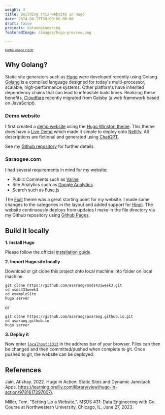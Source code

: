```yaml
---
weight: 3
title: Building this website in Hugo
date: 2024-06-17T00:09:00-06:00
draft: false
projects: dataengineering
featuredImage: /images/hugo-preview.png

---
```

<font size="1"> [Partial image credit](https://github.com/Lruihao/hugo-blog/blob/main/assets/images/blog-flow.png) </font>

## Why Golang?

Static site generators such as [Hugo](https://gohugo.io) were developed recently using Golang. [Golang](https://go.dev/) is a compiled language designed for today's multi-processor, scalable, high-performance systems. Other platforms have inherited dependency chains that can lead to infeasible build times. Realizing these benefits,  [Cloudfare](https://blog.cloudflare.com/new-dev-docs) recently migrated from Gatsby (a web framework based on JavaScript). 

### Demo website
I first created a [demo website](autonotes.netlify.app) using the [Hugo Winston theme](https://themes.gohugo.io/themes/hugo-winston-theme/). This theme does have a [Live Demo](https://hugo-winston.netlify.app/) which made it simple to deploy onto [Netlify](https://www.netlify.com/). All descriptions are fictional and generated using [ChatGPT](https://chat.openai.com/).

See my [Github repository](https://github.com/asaraog/msds431week3) for further details.

### Saraogee.com
I had several requirements in mind for my website:
- Public Comments such as [Valine](https://valine.js.org/en/)
- Site Analytics such as [Google Analytics](https://developers.google.com/analytics/)
- Search such as [Fuse.js](https://www.fusejs.io/)

The [FixIt](https://themes.gohugo.io/themes/fixit/) theme was a great starting point for my website. I made some changes to the categories in the layout and added support for [Hindi](https://github.com/hugo-fixit/FixIt/commit/dfeaf0e9a7c2a34e32b259e41dd4d48dfdb61ae7). The website continuously deploys from updates I make in the file directory via my Github repository using [Github Pages](https://github.com/asaraog/asaraog.github.io/deployments).

## Build it locally

**1. Install Hugo**

Please follow the official [installation guide](https://gohugo.io/getting-started/installing/).

**2. Import Hugo site locally**

Download or git clone this project onto local machine into folder on local machine.

```
git clone https://github.com/asaraog/msds431week3.git
cd msds431week3
cd exampleSite
hugo server
```
or

```
git clone https://github.com/asaraog/asaraog.github.io.git
cd asaraog.github.io
hugo server
```

**3. Deploy it**

Now enter [`localhost:1313`](http://localhost:1313) in the address bar of your browser. Files can then be changed and then committed/pushed when complete to git. Once pushed to git, the website can be deployed.

## References

Jain, Atishay. 2022. Hugo in Action: Static Sites and Dynamic Jamstack Apps. https://learning.oreilly.com/library/view/hugo-in-action/9781617297007/.

Miller, Tom. "Setting Up a Website,". MSDS 431: Data Engineering with Go. Course at Northwestern University, Chicago, IL, June 27, 2023.
